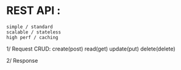 # REST API :
    simple / standard
    scalable / stateless
    high perf / caching

1/ Request
CRUD: create(post)
      read(get)
      update(put)
      delete(delete)


2/ Response